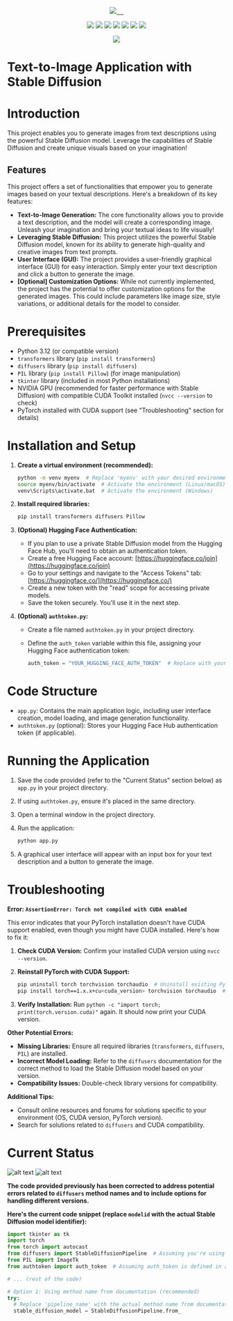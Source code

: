 <p align="center">
  <a href="https://hashnode.com/@niladridas">
    <img src="https://img.shields.io/badge/Hashnode-000000.svg?style=for-the-badge&logo=Hashnode&labelColor=000">
  </a>
  <a href="https://github.com/niladrridas/text-to-image/blob/main/LICENSE">
    <img alt="" src="https://img.shields.io/badge/LICENSE%20%7C%20MIT-000.svg?style=for-the-badge">
  </a>
  <a href="https://www.linkedin.com/in/niladrridas">
    <img alt="" src="https://img.shields.io/badge/LinkedIn-000000.svg?style=for-the-badge&logo=linkedin&labelColor=000">
  </a>
  <a href="https://dev.to/niladridas">
    <img alt="" src="https://img.shields.io/badge/dev.to-000000.svg?style=for-the-badge&logo=dev.to">
  </a>
  <a href="https://niladrridas.medium.com/">
    <img alt="" src="https://img.shields.io/badge/Medium-000000.svg?style=for-the-badge&logo=medium">
  </a>
</p>

<p align="center">
  <!-- Python -->
  <img src="https://img.shields.io/badge/Python-3776AB.svg?style=for-the-badge&logo=python&logoColor=white&labelColor=3776AB">
  <!-- PyTorch -->
  <img src="https://img.shields.io/badge/PyTorch-EE4C2C.svg?style=for-the-badge&logo=PyTorch&logoColor=white&labelColor=EE4C2C">
  <!-- Hugging Face -->
  <img src="https://img.shields.io/badge/Hugging%20Face-000000.svg?style=for-the-badge&logo=huggingface&logoColor=white&labelColor=000000">
  <!-- PIL -->
  <img src="https://img.shields.io/badge/PIL-1CACEB.svg?style=for-the-badge&logo=python&logoColor=white&labelColor=1CACEB">
  <!-- Autocast -->
  <img src="https://img.shields.io/badge/Autocast-FFD700.svg?style=for-the-badge&logo=python&logoColor=white&labelColor=FFD700">
  <!-- CUDA -->
  <img src="https://img.shields.io/badge/CUDA-76B900.svg?style=for-the-badge&logo=NVIDIA&logoColor=white&labelColor=76B900">
  <!-- Tkinter -->
  <img src="https://img.shields.io/badge/Tkinter-2C2E3B.svg?style=for-the-badge&logo=tkinter&logoColor=white&labelColor=2C2E3B">
</p>
<p align="center">
  <a href="https://pytorch.org/get-started/previous-versions/">
    <img src="https://img.shields.io/badge/Get%20Started-Previous%20Versions-FF5722.svg?style=for-the-badge">
  </a>
</p>

# Text-to-Image Application with Stable Diffusion

# Introduction

This project enables you to generate images from text descriptions using the powerful Stable Diffusion model. Leverage the capabilities of Stable Diffusion and create unique visuals based on your imagination!

## Features

This project offers a set of functionalities that empower you to generate images based on your textual descriptions. Here's a breakdown of its key features:

* **Text-to-Image Generation:** The core functionality allows you to provide a text description, and the model will create a corresponding image. Unleash your imagination and bring your textual ideas to life visually!
* **Leveraging Stable Diffusion:** This project utilizes the powerful Stable Diffusion model, known for its ability to generate high-quality and creative images from text prompts.
* **User Interface (GUI):**  The project provides a user-friendly graphical interface (GUI) for easy interaction. Simply enter your text description and click a button to generate the image.
* **[Optional] Customization Options:** While not currently implemented, the project has the potential to offer customization options for the generated images. This could include parameters like image size, style variations, or additional details for the model to consider.

# Prerequisites

- Python 3.12 (or compatible version)
- `transformers` library (`pip install transformers`)
- `diffusers` library (`pip install diffusers`)
- `PIL` library (`pip install Pillow`) (for image manipulation)
- `tkinter` library (included in most Python installations)
- NVIDIA GPU (recommended for faster performance with Stable Diffusion) with compatible CUDA Toolkit installed (`nvcc --version` to check)
- PyTorch installed with CUDA support (see "Troubleshooting" section for details)

# Installation and Setup

1. **Create a virtual environment (recommended):**

   ```bash
   python -m venv myenv  # Replace 'myenv' with your desired environment name
   source myenv/bin/activate  # Activate the environment (Linux/macOS)
   venv\Scripts\activate.bat  # Activate the environment (Windows)
   ```

2. **Install required libraries:**

   ```bash
   pip install transformers diffusers Pillow
   ```

3. **(Optional) Hugging Face Authentication:**

   - If you plan to use a private Stable Diffusion model from the Hugging Face Hub, you'll need to obtain an authentication token.
   - Create a free Hugging Face account: [https://huggingface.co/join](https://huggingface.co/join)
   - Go to your settings and navigate to the "Access Tokens" tab: [https://huggingface.co/](https://huggingface.co/)
   - Create a new token with the "read" scope for accessing private models.
   - Save the token securely. You'll use it in the next step.

4. **(Optional) `authtoken.py`:**

   - Create a file named `authtoken.py` in your project directory.
   - Define the `auth_token` variable within this file, assigning your Hugging Face authentication token:

     ```python
     auth_token = "YOUR_HUGGING_FACE_AUTH_TOKEN"  # Replace with your actual token
     ```

# Code Structure

- `app.py`: Contains the main application logic, including user interface creation, model loading, and image generation functionality.
- `authtoken.py` (optional): Stores your Hugging Face Hub authentication token (if applicable).

# Running the Application

1. Save the code provided (refer to the "Current Status" section below) as `app.py` in your project directory.
2. If using `authtoken.py`, ensure it's placed in the same directory.
3. Open a terminal window in the project directory.
4. Run the application:

   ```bash
   python app.py
   ```

5. A graphical user interface will appear with an input box for your text description and a button to generate the image.

# Troubleshooting

**Error: `AssertionError: Torch not compiled with CUDA enabled`**

This error indicates that your PyTorch installation doesn't have CUDA support enabled, even though you might have CUDA installed. Here's how to fix it:

1. **Check CUDA Version:** Confirm your installed CUDA version using `nvcc --version`.
2. **Reinstall PyTorch with CUDA Support:**

   ```bash
   pip uninstall torch torchvision torchaudio  # Uninstall existing PyTorch (optional)
   pip install torch==1.x.x+cu<cuda_version> torchvision torchaudio  # Replace '<cuda_version>' with your actual version (e.g., 11.7)
   ```

3. **Verify Installation:** Run `python -c "import torch; print(torch.version.cuda)"` again. It should now print your CUDA version.

**Other Potential Errors:**

- **Missing Libraries:** Ensure all required libraries (`transformers`, `diffusers`, `PIL`) are installed.
- **Incorrect Model Loading:** Refer to the `diffusers` documentation for the correct method to load the Stable Diffusion model based on your version.
- **Compatibility Issues:** Double-check library versions for compatibility.

**Additional Tips:**

- Consult online resources and forums for solutions specific to your environment (OS, CUDA version, PyTorch version).
- Search for solutions related to `diffusers` and CUDA compatibility.

# Current Status

![alt text](/data/image/Screenshot%202024-06-23%20at%201.09.58 AM.png)
![alt text](/data/image/Screenshot%202024-06-23%20at%201.49.40 AM.png)

**The code provided previously has been corrected to address potential errors related to `diffusers` method names and to include options for handling different versions.**

**Here's the current code snippet (replace `modelid` with the actual Stable Diffusion model identifier):**

```python
import tkinter as tk
import torch
from torch import autocast
from diffusers import StableDiffusionPipeline  # Assuming you're using StableDiffusionPipeline
from PIL import ImageTk
from authtoken import auth_token  # Assuming auth_token is defined in authtoken.py

# ... (rest of the code)

# Option 1: Using method name from documentation (recommended)
try:
  # Replace 'pipeline_name' with the actual method name from documentation (e.g., 'text-diffusion')
  stable_diffusion_model = StableDiffusionPipeline.from_